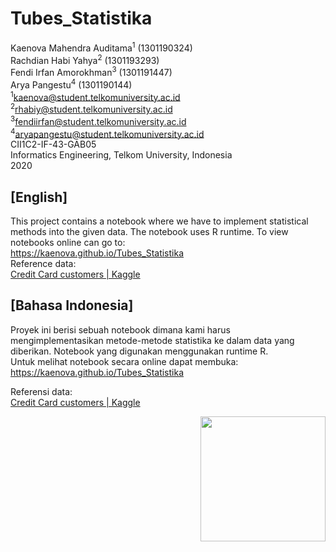 # Tubes_Statistika
Kaenova Mahendra Auditama<sup>1</sup> (1301190324)  
Rachdian Habi Yahya<sup>2</sup> (1301193293)  
Fendi Irfan Amorokhman<sup>3</sup> (1301191447)  
Arya Pangestu<sup>4</sup> (1301190144)  
<sup>1</sup>kaenova@student.telkomuniversity.ac.id  
<sup>2</sup>rhabiy@student.telkomuniversity.ac.id  
<sup>3</sup>fendiirfan@student.telkomuniversity.ac.id  
<sup>4</sup>aryapangestu@student.telkomuniversity.ac.id  
CII1C2-IF-43-GAB05  
Informatics Engineering, Telkom University, Indonesia  
2020
## [English]
This project contains a notebook where we have to implement statistical methods into the given data.  The notebook uses R runtime. 
To view notebooks online can go to:  
https://kaenova.github.io/Tubes_Statistika  
Reference data:  
[Credit Card customers | Kaggle](https://www.kaggle.com/sakshigoyal7/credit-card-customers)

## [Bahasa Indonesia]
Proyek ini berisi sebuah notebook dimana kami harus mengimplementasikan metode-metode statistika ke dalam data yang diberikan. Notebook yang digunakan menggunakan runtime R.  
Untuk melihat notebook secara online dapat membuka:  
https://kaenova.github.io/Tubes_Statistika

Referensi data:  
[Credit Card customers | Kaggle](https://www.kaggle.com/sakshigoyal7/credit-card-customers)

<img  align= "right" src="https://cdn.discordapp.com/attachments/527433841690804224/791558706508726292/Pre-comp-3.gif"  width="200">
